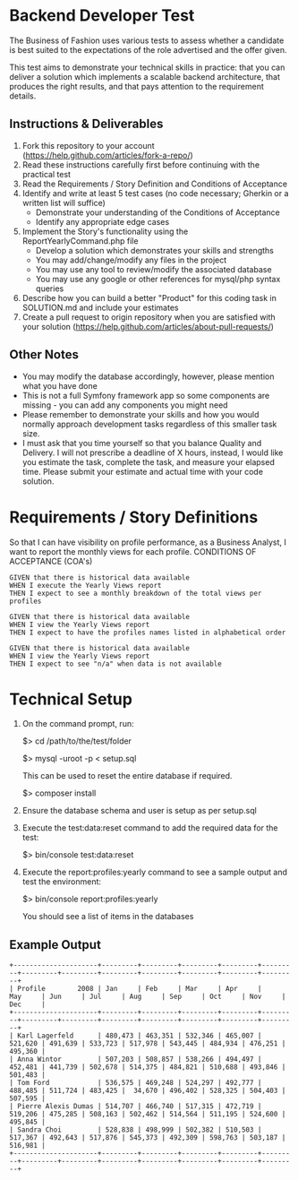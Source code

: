 Backend Developer Test
======================
The Business of Fashion uses various tests to assess whether a candidate is best suited to the expectations of the role advertised and the offer given.

This test aims to demonstrate your technical skills in practice: that you can deliver a solution which implements a scalable backend architecture, that produces the right results, and that pays attention to the requirement details.

Instructions & Deliverables
---------------------------

1. Fork this repository to your account (https://help.github.com/articles/fork-a-repo/)
1. Read these instructions carefully first before continuing with the practical test
2. Read the Requirements / Story Definition and Conditions of Acceptance
3. Identify and write at least 5 test cases (no code necessary; Gherkin or a written list will suffice)
    - Demonstrate your understanding of the Conditions of Acceptance
    - Identify any appropriate edge cases
4. Implement the Story's functionality using the ReportYearlyCommand.php file
    - Develop a solution which demonstrates your skills and strengths
    - You may add/change/modify any files in the project
    - You may use any tool to review/modify the associated database
    - You may use any google or other references for mysql/php syntax queries
5. Describe how you can build a better "Product" for this coding task in SOLUTION.md and include your estimates
7. Create a pull request to origin repository when you are satisfied with your solution (https://help.github.com/articles/about-pull-requests/) 


Other Notes
-----------

- You may modify the database accordingly, however, please mention what you have done
- This is not a full Symfony framework app so some components are missing - you can add any components you might need 
- Please remember to demonstrate your skills and how you would  normally approach
development tasks regardless of this smaller task size.
- I must ask that you time yourself so that you balance Quality and Delivery. I will not prescribe a
deadline of X hours, instead, I would like you estimate the task, complete the task, and measure your elapsed time. Please submit your estimate and actual time with your code solution.


Requirements / Story Definitions
================================

So that I can have visibility on profile performance, as a Business Analyst, I want to report the monthly views for each profile.
CONDITIONS OF ACCEPTANCE (COA's)

``` gherkin
GIVEN that there is historical data available
WHEN I execute the Yearly Views report
THEN I expect to see a monthly breakdown of the total views per profiles

GIVEN that there is historical data available
WHEN I view the Yearly Views report
THEN I expect to have the profiles names listed in alphabetical order

GIVEN that there is historical data available
WHEN I view the Yearly Views report
THEN I expect to see "n/a" when data is not available

```

Technical Setup
===============


1. On the command prompt, run:

    $> cd /path/to/the/test/folder

    $> mysql -uroot -p < setup.sql
  
    This can be used to reset the entire database if required.
    
    $> composer install

2. Ensure the database schema and user is setup as per setup.sql

3. Execute the test:data:reset command to add the required data for the test:

    $> bin/console test:data:reset

4. Execute the report:profiles:yearly command to see a sample output and test the environment:

    $> bin/console report:profiles:yearly

    You should see a list of items in the databases


Example Output
--------------

``` 
+---------------------+---------+---------+---------+---------+---------+---------+---------+---------+---------+---------+---------+---------+
| Profile        2008 | Jan     | Feb     | Mar     | Apr     | May     | Jun     | Jul     | Aug     | Sep     | Oct     | Nov     | Dec     |
+---------------------+---------+---------+---------+---------+---------+---------+---------+---------+---------+---------+---------+---------+
| Karl Lagerfeld      | 480,473 | 463,351 | 532,346 | 465,007 | 521,620 | 491,639 | 533,723 | 517,978 | 543,445 | 484,934 | 476,251 | 495,360 |
| Anna Wintor         | 507,203 | 508,857 | 538,266 | 494,497 | 452,481 | 441,739 | 502,678 | 514,375 | 484,821 | 510,688 | 493,846 | 501,483 |
| Tom Ford            | 536,575 | 469,248 | 524,297 | 492,777 | 488,485 | 511,724 | 483,425 |  34,670 | 496,402 | 528,325 | 504,403 | 507,595 |
| Pierre Alexis Dumas | 514,707 | 466,740 | 517,315 | 472,719 | 519,206 | 475,285 | 508,163 | 502,462 | 514,564 | 511,195 | 524,600 | 495,845 |
| Sandra Choi         | 528,838 | 498,999 | 502,382 | 510,503 | 517,367 | 492,643 | 517,876 | 545,373 | 492,309 | 598,763 | 503,187 | 516,981 |
+---------------------+---------+---------+---------+---------+---------+---------+---------+---------+---------+---------+---------+---------+
``` 
